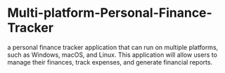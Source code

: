 # Multi-platform-Personal-Finance-Tracker
 a personal finance tracker application that can run on multiple platforms, such as Windows, macOS, and Linux. This application will allow users to manage their finances, track expenses, and generate financial reports.
